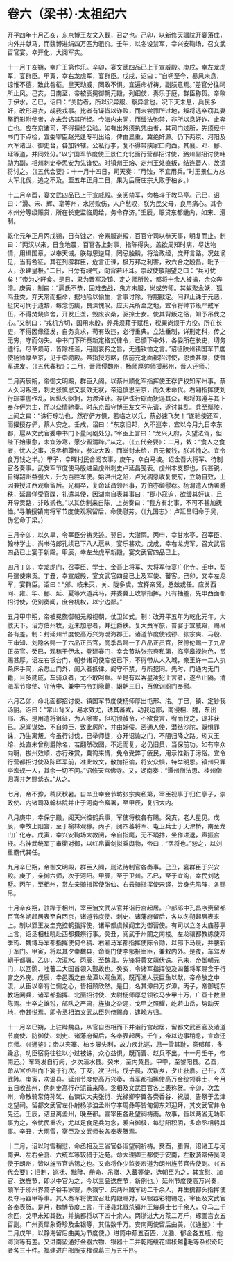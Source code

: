 # 卷六（梁书）·太祖纪六

开平四年十月乙亥，东京博王友文入觐，召之也。己卯，以新修天骥院开宴落成，内外并献马，而魏博进绢四万匹为驵价。壬午，以冬设禁军，幸兴安鞠场，召文武百官宴。幸开化，大阅军实。

十一月丁亥朔，幸广王第作乐。辛卯，宴文武四品已上于宣威殿。庚戌，幸左龙虎军，宴群臣。甲寅，幸右龙虎军，宴群臣。戊戌，诏曰：“自朔至今，暴风未息，谅惟不德，致此咎征。皇天动威，罔敢不惧。宜遍命祈祷，副朕意焉。”差官分往祠所止风。己亥，日南至，帝被衮冕御朝元殿，列细仗，奏乐于庭，群臣称贺。帝畋于伊水。乙巳，诏曰：“关防者，所以识异服、察异言也。况下天未息，兵民多奸，改形易衣，觇我戎事。比者有谍皆以诈败，而未尝罪所过地，叛将逃卒窃其妻孥而影附使者，亦未尝诘其所经。今海内未同，而缓法弛禁，非所以息奸诈、止奔亡也。应在京诸司，不得擅给公验。如有出外须执凭由者，其司门过所，先须经中书门下点检，宜委宰臣赵光逢专判出给，俾由显重，冀绝奸源。仍下两京、河阳及六军诸卫、御史台，各加钤辖。公私行李，复不得带挟家口向西。其襄、邓、鄜、延等道，并同处分。”以宁国军节度使王景仁充北面行营都招讨使，潞州副招讨使韩勍为副，相州刺史李思安为先锋使。时镇州王熔、定州王处直叛，结连晋人，故遣将讨之。（《五代会要》：十一月十四日，司天奏：“月蚀，不宜用兵。”时王景仁方总大军北伐，追之不及。至五年正月二日，果为后唐庄宗大败于柏乡。）

十二月辛酉，宴文武四品已上于宣威殿。亲阅禁军，命格斗于教马亭。己巳，诏曰：“滑、宋、辉、亳等州，水涝败伤，人户愁叹，朕为民父母，良用痛心。其令本州分等级赈贷，所在长吏监临周给，务令存济。”壬辰，赈贷东都畿内，如宋、滑制。

乾化元年正月丙戌朔，日有蚀之，帝素服避殿，百官守司以恭天事，明复而止。制曰：“两汉以来，日食地震，百官各上封事，指陈得失。盖欲周知时病，尽达物情，用缉国章，以奉天诫。朕每思逆耳，罔忌触鳞，将洽政经，庶开言路。况兹谪见，当有咎征。其在列辟群臣，危言正谏，极万邦之利害，致六合之殷昌。毗予一人，永建皇极。”二日，日旁有祲气，向背若环耳。崇政使敬翔望之曰：“兵可忧矣！”帝为之旰食。是日，果为晋军及镇、定之师所败，都将十余人被擒，余众奔溃。庚寅，制曰：“扈氏不恭，固难去战，鬼方未服，尚或劳师。其蚁聚余妖，狐鸣丑类，弃天常而拒命，据地险以偷生，言事讨除，将期戡定。问罪止诛于元恶，挺灾可悯于遗黎，每念伤痍，良深愧叹。应天兵所至之地，宜令将帅节级严戒军伍，不得焚烧庐舍，开发丘垄，毁废农桑，驱掠士女。使其背叛之俗，知予吊伐之心。”又制曰：“戎机方切，国用未殷，养兵须藉于赋租，税粟尚烦于力役。所在长吏，不得因缘征发，自务贪求，苟有故违，必行重典。立法垂制，详刑定科，传之无穷，守而勿失。中书门下所奏新定格式律令，已颁下中外，各委所在长吏，切务遵行。尽革烦苛，皆除枉滥，用副哀矜之旨，无违钦恤之言。”诏征陕州镇国军节度使杨师厚至京，见于崇勋殿。帝指授方略，依前充北面都招讨使，恩赉甚厚，使督军进发。（《五代春秋》：二月，晋师侵魏州，杨师厚帅师援邢州，晋人还师。）

二月丙辰朔，帝御文明殿，群臣入阁。以蔡州顺化军指挥使王存俨权知军州事。蔡人久习叛逆，刺史张慎思又裒敛无状，帝追慎思至京，而久未命代。右厢指挥使刘行琮乘虚作乱，因纵火驱拥，为渡淮计。存俨诛行琮而抚遏其众，都将郑遵与其下奉存俨为主，而以众情驰奏。时东京留守博王友文不先请，遂讨其乱。兵至鄢陵，上闻之曰：“诛行琮功也，然存俨方惧，若临之以兵，蔡必速飞矣！”遂驰使还军，而擢授存俨，蔡人安之。壬戌，诏曰：“东京旧邦，久不巡幸，宜以今月九日幸东都，扈从文武官委中书门下量闲剧处分。”宰臣上言曰：“龙兴天府，久望法驾，但陛下始康愈，未宜涉寒，愿少留清跸。”从之。（《五代会要》：二月，敕：“食人之食者，忧人之事，况丞相尊位，参决大政，而堂封未给，且无餐钱，朕甚愧之。宜令食万钱之半。）甲子，幸曜村民舍阅农事。庚午，幸白马坡。诏金吾大将军、待制官各奏事。武安军节度使马殷进呈虔州刺史卢延昌笺表。虔州本支郡也，兵甚锐，自得韶州益强大，升为百胜军使。始洪州之陷，卢光稠愿收复使府，立功自效，上因兼授江西观察留后。光稠卒，复命延昌领州事，方伯亦颇慰荐。杨渭遣人伪署爵秩，延昌佯受官牒，礼遣其使，因湖南自表其事曰：“郡小寇迫，欲缓其奸谋，且开导贡路，非敢贰也。”以其伪制来自陈，上览奏曰：“我方有北事，不可不甚加抚恤。”寻兼授镇南将军节度使观察留后，命使慰劳。（《九国志》：卢延昌归命于吴，伪乞命于梁。）

三月辛卯，以久旱，令宰臣分祷灵迹。翌日，大澍雨。丙申，幸甘水亭，召宰臣、翰林学士、尚书侍郎孔续已下八人扈从，宴乐甚欢。戊戌，幸右龙虎军，召文武官四品已上宴于新殿。甲辰，幸左龙虎军新殿，宴文武官四品已上。

四月丁卯，幸龙虎门，召宰臣、学士、金吾上将军、大将军侍宴广化寺。壬申，契丹遣使来贡。丁丑，幸宣威殿，宴文武官四品已上及军使、蕃客。己卯，又幸左龙军，宴群臣。诏曰：“邠、岐未灭，关、陇多虞，宜择亲贤，总兹戎任。应关西同、雍、华、鄜、延、夏等六道兵马，并委冀王收掌指挥。凡有抽差，先申西面都招讨使，仍别奏闻，庶合机权，以宁边鄙。”

五月甲申朔，帝被冕旒御朝元殿视朝，仗卫如式。制：改开平五年为乾化元年，大赦天下。诏方伯州牧，近未加恩者，并迁爵秩。复大赉军旅，普宴于宣威殿，赐帛各有差。制：封延州节度使高万兴为渤海郡王。诸道节度使钱镠、张宗奭、马殷、王审知、刘隐各赐一子六品正员官，高季昌赐一子八品正员官，贺德伦赐一子九品正员官。癸巳，观稼于伊水，登建春门，幸会节坊张宗奭私第，临亭皋视物色，赏赐甚厚。诏左右银台门，朝参诸司使库使已下，不得带从人入城，亲王许一二人执条床手简，余悉止门外，阑入者抵律。阍守不禁，与所犯同。先时，门通内无门籍，且多勋戚，车骑众者，尤不敢呵察。至是有以客星凌犯上言者，遂令止隔。清海军节度使、守侍中、兼中书令刘隐薨，辍朝三日，百僚诣阁门奉慰。

六月乙卯，命北面都招讨使、镇国军节度使杨师厚出屯邢、洺。丁巳，镇、定钞我汤阴。诏曰：“常山背义，易水效尤，诱其蕃戎，动我边鄙，南侵相、魏，东出邢、洺。是用遣将徂征，为人除害，但初颁赦令，不欲食言，宥而伐之，谅非获已。况闻谋始，不自帅臣，致此厉阶，并由奸佞。密通人使，潜结沙陀，既惧罪诛，乃生离叛。今虽行讨伐，已举师徒，亦开诏谕之门，不阻归降之路。矧又王熔、处直未曾削爵除名，若翻然改图，不远而复，必仍旧贯，当保前功。如有率众向明，拔州效顺，亦行殊赏，冀徇来情，免令受弊于疲民，用示惟新于污俗。宜令行营都招讨使及陈晖军前，准此敕文，散加招谕，将安众惧，特举明恩。镇州只罪李宏规一人，其余一切不问。”诏修天宫佛寺。又，湖南奏：“潭州僧法思、桂州僧归真并乞赐紫衣。”从之。

七月，帝不豫，稍厌秋暑。自辛丑幸会节坊张宗奭私第，宰臣视事于归仁亭子，崇政使、内诸司及翰林院并止于河南令廨署，至甲辰，复归大内。

八月庚申，幸保宁殿，阅天兴控鹤兵事，军使将校各有赐。癸亥，老人星见。戊辰，幸故上阳宫，至于榆林观稼。丙子，阅四蕃将军、屯卫兵士于天津桥，南至龙门广化寺。戊寅，幸兴安鞠场大教阅，帝自指麾，无不踊抃，坐作进退，声振宫掖。右神武统军丁审衢对御，以红帛囊剑拟乘舆物，帝曰：“宿将也。”恕之，以刘重霸代其任。

九月辛巳朔，帝御文明殿，群臣入阁，刑法待制官各奏事。己丑，宴群臣于兴安殿。庚子，亲御六师，次于河阳。甲辰，至于卫州。乙巳，至于宜沟，幸民刘达墅。丙午，至相州，赏左亲骑指挥使张仙、右云骑指挥使宋铎，尝身先陷阵，各赐帛。

十月辛亥朔，驻跸于相州，宰臣洎文武从官并诣行宫起居。户部郎中孔昌序赍留都百官冬朔起居表至自西京，诸道节度使、刺史、诸藩府留后，各以冬朔起居表来上。制以郢王友圭充控鹤指挥使，诸军都虞候阎宝为御营使。有司以立冬太庙荐享上言，诏丞相杜晓赴西都摄祭行事。癸丑，阅武于州闉之南楼。左龙骧都教练使邓季筠、魏博马军都指挥使何令稠、右厢马军都指挥使陈令勋，以部下马瘦，并腰斩于军门。甲寅，将以其夕幸魏县，命阁门使李郁报宰臣，兼敕内外。是夜，车驾发轫于都署。乙卯，次洹水。丙辰，至魏县。先锋将黄文靖伏诛。己未，帝御朝元门，以回鹘、吐蕃二大国首领入觐故也。癸亥，令诸军指挥使及四蕃将军赐食于行宫之外庑。戊辰，幸邑西之白龙潭以观鱼焉。既而渔人获巨鱼以献，帝命放之中流，从臣以帝有仁恻之心，皆相顾欣然。是日，名其潭曰万岁潭。丙子，帝御城东教场阅兵，诸军都指挥、北面招讨使、太尉杨师厚总领铁马步甲十万，广亘十数里陈焉。士卒之雄锐，部队之严肃，旌旗之杂遝，戈甲之照耀，屹若山岳，势动天地，帝甚悦焉。即令丞相洎文武从臣列侍赐食，逮晚方归。

十一月辛巳朔，上驻跸魏县，从官自丞相而下并诣行宫起居，留都文武百官及诸道节度使、防御使、刺史、诸藩府留后，各奉表起居。壬午，帝以边事稍息，宣命还京师。（《通鉴》：帝以夹寨、柏乡屡失利，故力疾北巡，思一雪其耻，意郁郁，多躁忿，功臣宿将往往以小过被诛，众心益惧。既而晋、赵兵不出。十一月壬午，帝南还。）车驾发自行阙，夕次洹水县。癸未，至内黄县。甲申，至黎阳县。乙酉，命从官丞相而下宴于行次。丁亥，次卫州。戊子晨，次新乡，夕止获嘉。己丑，次武陟。庚寅，次温县。延州节度使高万兴奏，当军都指挥使高万金统领兵士，今月五日收盐州，伪刺史高行存泥首来降。丞相及文武百官各上表称贺。辛卯，次孟州，命散骑常侍孙骘、右谏议大夫张衍、光禄卿李翼各赍香谷、祝版，告祭于孟津之望祠。留都文武官左仆射杨涉洎孟州守李周彝等皆匍匐东郊迎拜，其文武官并令先还。壬辰，诘旦离孟州，晚至都。宣宰臣各赴望祠祷雨。故事，皆以两省无功职事为之，帝忧民重农，尤以足食足兵为念，爰自御极，每愆阳积阴，多命丞相躬其事。辛丑，大雨雪，宰臣及文武师长各奉表贺焉。

十二月，诏以时雪稍愆，命丞相及三省官各诣望祠祈祷。癸酉，腊假，诏诸王与河南尹、左右金吾、六统军等较猎于近苑。命大理卿王鄯使于安南，左散骑常侍吴蔼使于朗州，皆以旌节官诰锡之也。又命将作少监姜宏道为朗州旌节官告使副。（《五代会要》：旧制，巡抚、黜陟、册命、吊赠、入蕃等使，选朝臣为之，其宣慰、加官、送旌节，即以中官为之，今以三品送旌节，新例也。）延州节度使高万兴奏，领军于邠州界蒿子谷韦家寨，杀戮宁、庆两州贼军约二千余人，并生擒都头指挥使及夺马器甲等事。其入奏军将使宣召赴内殿赐对，以银器彩物锡之，宰臣及文武官各奉表贺。是月，魏博节度上言，于泾县北戮杀镇州王熔兵士七千余人，夺马二千余匹，戈甲未知其数，并擒都将以下四十余人。两浙进大方茶二万斤，琢画宫衣五百副。广州贡犀象奇珍及金银等，其估数千万。安南两使留后曲美，（《通鉴》：十二月戊午，以静海留后曲美为节度使。）进筒中蕉五百匹，龙脑、郁金各五瓶，他海货等有差。又进南蛮通好金器六物、银器十二并乾陁绫花繓枨越毛等杂织奇巧者各三十件。福建进户部所支榷课葛三万五千匹。
